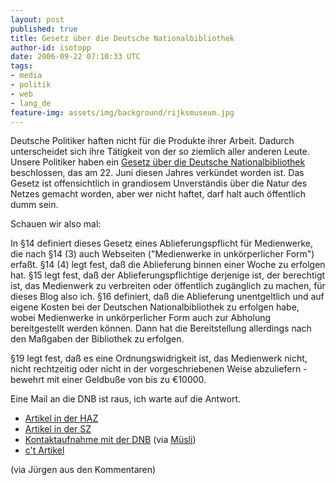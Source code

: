 ```yaml
---
layout: post
published: true
title: Gesetz über die Deutsche Nationalbibliothek
author-id: isotopp
date: 2006-09-22 07:10:33 UTC
tags:
- media
- politik
- web
- lang_de
feature-img: assets/img/background/rijksmuseum.jpg
---
```

Deutsche Politiker haften nicht für die Produkte ihrer Arbeit. Dadurch
unterscheidet sich ihre Tätigkeit von der so ziemlich aller anderen Leute.
Unsere Politiker haben ein
[Gesetz über die Deutsche Nationalbibliothek](http://217.160.60.235/BGBL/bgbl1f/bgbl106s1338.pdf)
beschlossen, das am 22. Juni diesen Jahres verkündet worden ist. Das Gesetz
ist offensichtlich in grandiosem Unverständis über die Natur des Netzes
gemacht worden, aber wer nicht haftet, darf halt auch öffentlich dumm sein.

Schauen wir also mal:

In §14 definiert dieses Gesetz eines Ablieferungspflicht für Medienwerke,
die nach §14 (3) auch Webseiten ("Medienwerke in unkörperlicher Form")
erfaßt. §14 (4) legt fest, daß die Ablieferung binnen einer Woche zu
erfolgen hat. §15 legt fest, daß der Ablieferungspflichtige derjenige ist,
der berechtigt ist, das Medienwerk zu verbreiten oder öffentlich zugänglich
zu machen, für dieses Blog also ich. §16 definiert, daß die Ablieferung
unentgeltlich und auf eigene Kosten bei der Deutschen Nationalbibliothek zu
erfolgen habe, wobei Medienwerke in unkörperlicher Form auch zur Abholung
bereitgestellt werden können. Dann hat die Bereitstellung allerdings nach
den Maßgaben der Bibliothek zu erfolgen.

§19 legt fest, daß es eine Ordnungswidrigkeit ist, das Medienwerk nicht,
nicht rechtzeitig oder nicht in der vorgeschriebenen Weise abzuliefern -
bewehrt mit einer Geldbuße von bis zu &#8364;10000.

Eine Mail an die DNB ist raus, ich warte auf die Antwort.

- [Artikel in der HAZ](http://www.haz.de/politik/290854.html)
- [Artikel in der SZ](http://www.sueddeutsche.de/panorama/artikel/82/85996/)
- [Kontaktaufnahme mit der DNB](http://www.ddb.de/impressum/index.htm) (via  [Müsli](http://www.chris.de/archives/273-Mir-bleibt-die-Spucke-weg..html))
- [c't Artikel](http://www.heise.de/ct/06/19/186/)

(via Jürgen aus den Kommentaren)
